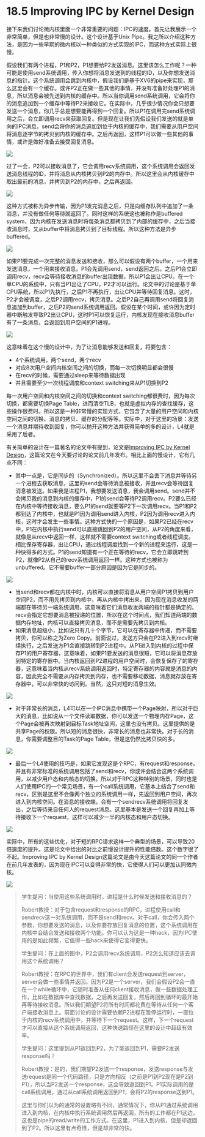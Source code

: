 # 18.5 Improving IPC by Kernel Design

接下来我们讨论微内核里面一个非常重要的问题：IPC的速度。首先让我展示一个非常简单，但是也非常慢的设计。这个设计基于Unix Pipe。我之所以介绍这种方法，是因为一些早期的微内核以一种类似的方式实现的IPC，而这种方式实际上很慢。

假设我们有两个进程，P1和P2，P1想要给P2发送消息。这里该怎么工作呢？一种可能是使用send系统调用，传入你想将消息发送到的线程的ID，以及你想发送消息的指针。这个系统调用会跳到内核中，假设我们是基于XV6的pipe来实现，那么这里会有一个缓存。或许P2正在做一些其他的事情，并没有准备好处理P1的消息，所以消息会被先送到内核的缓存中。所以当你调用send系统调用，它会将你的消息追加到一个缓存中等待P2来接收它。在实际中，几乎很少情况你会只想要发送一个消息，你几乎总是想要能再得到一个回复。所以P1在调用完send系统调用之后，会立即调用recv来获取回复。但是现在让我们先假设我们发送的就是单向的IPC消息，send会将你的消息追加到位于内核的缓存中，我们需要从用户空间将消息逐字节的拷贝到内核的缓存中。之后再返回，这样P1可以做一些其他的事情，或许是做好准备去接受回复消息。

![](../.gitbook/assets/image%20%28827%29.png)

过了一会，P2可以接收消息了，它会调用recv系统调用，这个系统调用会返回发送消息线程的ID，并将消息从内核拷贝到P2的内存中。所以这里会从内核缓存中取出最前的消息，并拷贝到P2的内存中，之后再返回。

![](../.gitbook/assets/image%20%28824%29.png)

这种方式被称为异步传输，因为P1发完消息之后，只是向缓存队列中追加了一条消息，并没有做任何等待就返回了。同时这样的系统这也被称作是buffered system，因为内核在发送消息时将每条消息都拷贝到了内部的缓存中，之后当接收消息时，又从buffer中将消息拷贝到了目标线程。所以这种方法是异步buffered。

![](../.gitbook/assets/image%20%28811%29.png)

如果P1要完成一次完整的消息发送和接收，那么可以假设有两个buffer，一个用来发送消息，一个用来接收消息。P1会先调用send，send返回之后。之后P1会立即调用recv，recv会等待接收消息的buffer出现数据，所以P1会出让CPU。在一个单CPU的系统中，只有当P1出让了CPU，P2才可以运行。论文中的讨论是基于单CPU系统，所以P1先执行，之后P1不再执行，出让CPU并等待回复消息。这时，P2才会被调度，之后P2调用recv，拷贝消息。之后P2自己再调用send将回复消息追加到buffer，之后P2的send系统调用返回。假设在某个时间，或许因为定时器中断触发导致P2出让CPU，这时P1可以恢复运行，内核发现在接收消息buffer有了一条消息，会返回到用户空间的P1进程。

![](../.gitbook/assets/image%20%28807%29.png)

这意味着在这个慢的设计中，为了让消息能够发送和回复，将要包含：

* 4个系统调用，两个send，两个recv
* 对应8次用户空间内核空间之间的切换，而每一次切换明显都会很慢
* 在recv的时候，需要通过sleep来等待数据出现
* 并且需要至少一次线程调度和context switching来从P1切换到P2

每一次用户空间和内核空间之间的切换和context switching都很费时，因为每次切换，都需要切换Page Table，进而清空TLB，也就是虚拟内存的查找缓存，这些操作很费时。所以这是一种非常慢的实现方式，它包含了大量的用户空间和内核空间之间的切换、消息的拷贝、缓存的分配等等。实际中，对于这里的场景：发送一个消息并期待收到回复，你可以抛开这种方法并获得简单的多的设计，L4就是采用了后者。

有关简单的设计在一篇著名的论文中有提到，论文是[Improving IPC by Kernel Design](https://www.cse.unsw.edu.au/~cs9242/19/papers/Liedtke_93.pdf)，这篇论文在今天要讨论的论文前几年发布。相比上面的慢设计，它有几点不同：

* 其中一点是，它是同步的（Synchronized）。所以这里不会丢下消息并等待另一个进程去获取消息，这里的send会等待消息被接收，并且recv会等待回复消息被发送。如果我是进程P1，我想要发送消息，我会调用send。send并不会拷贝我的消息到内核的缓存中，P1的send会等待P2调用recv。P2要么已经在内核中等待接收消息，要么P1的send就要等P2下一次调用recv。当P1和P2都到达了内核中，也就是P1因为调用send进入内核，P2因为调用recv进入内核，这时才会发生一些事情。这种方式快的一个原因是，如果P2已经在recv中，P1在内核中执行send可以直接跳回到P2的用户空间，从P2的角度来看，就像是从recv中返回一样，这样就不需要context switching或者线程调度。相比保存寄存器，出让CPU，通过线程调度找到一个新的进程来运行，这是一种快得多的方式。P1的send知道有一个正在等待的recv，它会立即跳转到P2，就像P2从自己的recv系统调用返回一样。这种方式也被称为unbuffered。它不需要buffer一部分原因是因为它是同步的。

![](../.gitbook/assets/image%20%28276%29.png)

* 当send和recv都在内核中时，内核可以直接将消息从用户空间P1拷贝到用户空间P2，而不用先拷贝到内核中，再从内核中拷出来。因为现在消息收发的两端都在等待另一端系统调用，这意味着它们消息收发两端的指针都是确定的。recv会指定它想要消息被投递的位置，所以在这个时间点，我们知道两端的数据内存地址，内核可以直接拷贝消息，而不是需要先拷贝到内核。
* 如果消息超级小，比如说只有几十个字节，它可以在寄存器中传递，而不需要拷贝，你可以称之为Zero Copy。前面说过，发送方只会在P2进入到recv时继续执行，之后发送方P1会直接跳转到P2进程中。从P1进入到内核的过程中保存P1的用户寄存器，这意味着，如果P1要发送的消息很短，它可以将消息存放到特定的寄存器中。当内核返回到P2进程的用户空间时，会恢复保存了的寄存器，这意味着当内核从recv系统调用返回时，特定寄存器的内容就是消息的内容，因此完全不需要从内存拷贝到内存，也不需要移动数据，消息就存放在寄存器中，可以非常快的访问到。当然，这只对短的消息生效。

![](../.gitbook/assets/image%20%28806%29.png)

* 对于非常长的消息，L4可以在一个IPC消息中携带一个Page映射，所以对于巨大的消息，比如说从一个文件读取数据，你可以发送一个物理内存Page，这个Page会被再次映射到目标Task地址空间，这里也没有拷贝。这里提供的是共享Page的权限。所以短的消息很快，非常长的消息也非常快。对于长的消息，你需要调整目的Task的Page Table，但是这仍然比拷贝快的多。

![](../.gitbook/assets/image%20%28817%29.png)

* 最后一个L4使用的技巧是，如果它发现这是个RPC，有request和response，并且有非常标准的系统调用包括了send和recv，你或许会结合这两个系统调用，以减少用户态和内核态的切换。所以对于RPC这种特别的场景，同时也是人们使用IPC的一个常见场景，有一个call系统调用，它基本上结合了send和recv，区别是这里不会像两个独立的系统调用一样，先返回到用户空间，再次进入到内核空间。在消息的接收端，会有一个sendrecv系统调用将回复发出，之后等待来自任何人的request消息。这里基本是发送一个回复再加上等待接收下一个request，这样可以减少一半的内核态和用户态切换。

![](../.gitbook/assets/image%20%28726%29.png)

实际中，所有的这些优化，对于短的RPC请求这样一个典型的场景，可以导致20倍速度的提升。这是论文中给出的对比之前慢设计提升的性能倍数。这个数字很了不起。Improving  IPC by Kernel Design这篇论文是由今天这篇论文的同一个作者在前几年发表的，因为现在IPC可以变得非常的快，它使得人们可以更加认同微内核。

![](../.gitbook/assets/image%20%28490%29.png)

> 学生提问：当使用这些系统调用时，进程是什么时候发送和接收消息的？
>
> Robert教授：对于包含request和response的RPC，进程使用call和sendrecv这一对系统调用，而不是send和recv。对于call，你会传入两个参数，你想要发送的消息，以及你要存放回复消息的位置，这个系统调用在内核中会结合发送和接收两个功能。你可以认为这是一种hack，因为IPC使用的是如此频繁，它值得一些hack来使得它变得更快。
>
> 学生提问：在上面的图中，P2会调用recv系统调用，P2怎么知道应该去调用这个系统调用？
>
> Robert教授：在RPC的世界中，我们有client会发送request到server，server会做一些事情并返回。因为P2是一个server，我们会假设P2会一直在一个while循环中，它随时准备从任何client接收消息，做一些数据处理工作，比如在数据库中查找数据，之后再发送回复，然后再回到循环的最开始再等待接收消息。所以我们期望P2将所有时间都花费在等待从任何一个客户端接收消息上。前面讨论的设计需要依赖P2进程在暂停运行时，一直位于内核的recv系统调用中，并等待下一个request。这样，下一个request才可以直接从这个系统调用返回，这种快速路径在这里的设计中超级有效率。
>
> 学生提问：这里提到从P1返回到P2，为了能返回到P1，需要P2发送response吗？
>
> Robert教授：是的，我们期望P2发送一个response，发送response与发送request是同一个代码路径，只是方向相反（之前是P1到P2现在是P2到P1），所以当P2发送一个response，这会导致返回到P1。P1实际调用的是call系统调用，通过从call系统调用返回到P1，会将P2的response送到P1。
>
> 这里与你们以为的通常的设置略有不同，通常情况下，你从P1通过系统调用进入到内核，在内核中执行系统调用然后再返回，所有的工作都在P1这边，这也是pipe的read/write的工作方式。在这里，P1进入到内核，但是却返回到了P2。所以这里有点奇怪，但是却非常的快。

